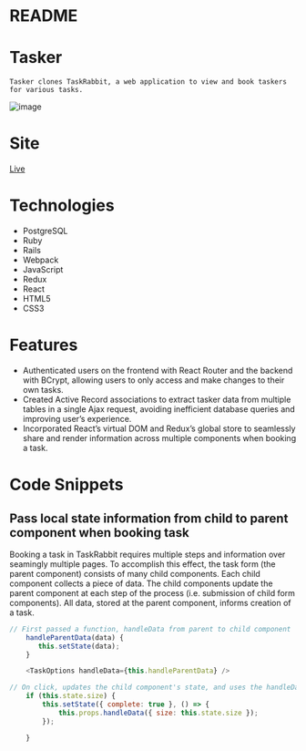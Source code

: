 # README

# Tasker 
    Tasker clones TaskRabbit, a web application to view and book taskers for various tasks.
![image](https://user-images.githubusercontent.com/41526816/59969836-b553b000-9525-11e9-8152-c2d052e83f2c.png)
    
# Site
[Live](https://taskerrrr.herokuapp.com/#/)

# Technologies
   * PostgreSQL
   * Ruby
   * Rails
   * Webpack
   * JavaScript
   * Redux
   * React
   * HTML5
   * CSS3

# Features 
   * Authenticated users on the frontend with React Router and the backend with BCrypt, allowing users to only access and make changes to     their own tasks.  
   * Created Active Record associations to extract tasker data from multiple tables in a single Ajax request, avoiding inefficient database   queries and improving user’s experience.
   * Incorporated React’s virtual DOM and Redux’s global store to seamlessly share and render information across multiple components when     booking a task.

# Code Snippets

## Pass local state information from child to parent component when booking task
Booking a task in TaskRabbit requires multiple steps and information over seamingly multiple pages.  To accomplish this effect, the task form (the parent component) consists of many child components.  Each child component collects a piece of data. The child components update the parent component at each step of the process (i.e. submission of child form components).  All data, stored at the parent component, informs creation of a task.     

```javascript
// First passed a function, handleData from parent to child component
    handleParentData(data) {
       this.setState(data);
    }

    <TaskOptions handleData={this.handleParentData} />

// On click, updates the child component's state, and uses the handleData function to pass task data (local state) from a child component to a parent component and change the local state (task data) of the parent
    if (this.state.size) {
        this.setState({ complete: true }, () => {
            this.props.handleData({ size: this.state.size });
        });

    }
```




